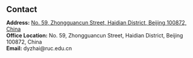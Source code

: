 <h1 id="contact"></h1>

<h2 style="margin: 30px 0px 10px;">Contact</h2>

<p><strong>Address:</strong> <a href="https://www.google.fr/maps/place/%E4%B8%AD%E5%9B%BD%E4%BA%BA%E6%B0%91%E5%A4%A7%E5%AD%A6/@39.9696062,116.3162396,17z/data=!3m1!4b1!4m6!3m5!1s0x35f0515cd8efeee5:0x683ff95c7513165f!8m2!3d39.9696062!4d116.3188145!16zL20vMDJxaHN6?entry=ttu">No. 59, Zhongguancun Street, Haidian District, Beijing 100872, China</a>
<br />
<strong>Office Location:</strong> No. 59, Zhongguancun Street, Haidian District, Beijing 100872, China
<br />
<strong>Email:</strong> <email>dyzhai@ruc.edu.cn</email>
<br />
<!-- <strong>Phone:</strong> </p> -->
<!-- <p style="text-align: left;"><iframe src="https://docs.google.com/forms/d/e/1FAIpQLSeFJTf6Nq_juYt4YNHpMSA5JOIDjsyAG3BjNEWdyAJfhfO11w/viewform?embedded=true&hl=en" width="640" scrolling="no" height="780" frameborder="0" marginheight="0" marginwidth="0">Loading…</iframe></p> -->
